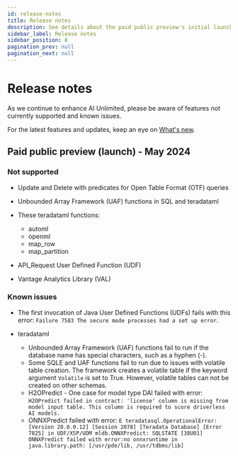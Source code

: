 ```yaml
---
id: release-notes
title: Release notes
description: See details about the paid public preview's initial launch.
sidebar_label: Release notes
sidebar_position: 8
pagination_prev: null
pagination_next: null
---
```


# Release notes

As we continue to enhance AI Unlimited, please be aware of features not currently supported and known issues. 

For the latest features and updates, keep an eye on [What's new](./whats-new/).


## Paid public preview (launch) - May 2024

### Not supported

- Update and Delete with predicates for Open Table Format (OTF) queries
  
- Unbounded Array Framework (UAF) functions in SQL and teradataml
  
- These teradataml functions:
  - automl 
  - openml  
  - map_row 
  - map_partition

- API_Request User Defined Function (UDF)

- Vantage Analytics Library (VAL)

### Known issues

- The first invocation of Java User Defined Functions (UDFs) fails with this error: `Failure 7583 The secure mode processes had a set up error`.
	
- teradataml
  - Unbounded Array Framework (UAF) functions fail to run if the database name has special characters, such as a hyphen (-). 
  - Some SQLE and UAF functions fail to run due to issues with volatile table creation. The framework creates a volatile table if the keyword argument `Volatile` is set to True. However, volatile tables can not be created on other schemas.
  - H2OPredict - One case for model type DAI failed with error: `H2OPredict failed in contract: 'license' column is missing from model input table. This column is required to score driverless AI models.`
  - ONNXPredict failed with error: `E teradatasql.OperationalError: [Version 20.0.0.12] [Session 2078] [Teradata Database] [Error 7825] in UDF/XSP/UDM mldb.ONNXPredict: SQLSTATE [38U01] ONNXPredict failed with error:no onnxruntime in java.library.path: [/usr/pde/lib, /usr/tdbms/lib]`